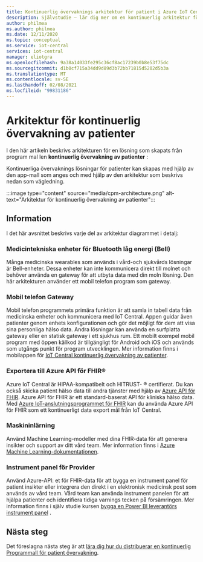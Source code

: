 ```yaml
---
title: Kontinuerlig övervaknings arkitektur för patient i Azure IoT Central | Microsoft Docs
description: Självstudie – lär dig mer om en kontinuerlig arkitektur för patient övervaknings lösning.
author: philmea
ms.author: philmea
ms.date: 12/11/2020
ms.topic: conceptual
ms.service: iot-central
services: iot-central
manager: eliotgra
ms.openlocfilehash: 9a38a14033fe295c36cf8ac17239b0b8e53f75dc
ms.sourcegitcommit: d1b0cf715a34dd9d89d3b72bb71815d5202d5b3a
ms.translationtype: MT
ms.contentlocale: sv-SE
ms.lasthandoff: 02/08/2021
ms.locfileid: "99831186"
---
```

# <a name="continuous-patient-monitoring-architecture"></a>Arkitektur för kontinuerlig övervakning av patienter

I den här artikeln beskrivs arkitekturen för en lösning som skapats från program mal len **kontinuerlig övervakning av patienter** :

Kontinuerliga övervaknings lösningar för patienter kan skapas med hjälp av den app-mall som anges och med hjälp av den arkitektur som beskrivs nedan som vägledning.

:::image type="content" source="media/cpm-architecture.png" alt-text="Arkitektur för kontinuerlig övervakning av patienter":::

## <a name="details"></a>Information

I det här avsnittet beskrivs varje del av arkitektur diagrammet i detalj:

### <a name="bluetooth-low-energy-ble-medical-devices"></a>Medicintekniska enheter för Bluetooth låg energi (Bell)

Många medicinska wearables som används i vård-och sjukvårds lösningar är Bell-enheter. Dessa enheter kan inte kommunicera direkt till molnet och behöver använda en gateway för att utbyta data med din moln lösning. Den här arkitekturen använder ett mobil telefon program som gateway.

### <a name="mobile-phone-gateway"></a>Mobil telefon Gateway

Mobil telefon programmets primära funktion är att samla in tabell data från medicinska enheter och kommunicera med IoT Central. Appen guidar även patienter genom enhets konfigurationen och gör det möjligt för dem att visa sina personliga hälso data. Andra lösningar kan använda en surfplatta gateway eller en statisk gateway i ett sjukhus rum. Ett mobilt exempel mobil program med öppen källkod är tillgängligt för Android och iOS och används som utgångs punkt för program utvecklingen. Mer information finns i mobilappen för [IoT Central kontinuerlig övervakning av patienter](/samples/iot-for-all/iotc-cpm-sample/iotc-cpm-sample/).

### <a name="export-to-azure-api-for-fhirreg"></a>Exportera till Azure API för FHIR&reg;

Azure IoT Central är HIPAA-kompatibelt och HITRUST- &reg; certifierat. Du kan också skicka patient hälso data till andra tjänster med hjälp av [Azure API för FHIR](../../healthcare-apis/overview.md). Azure API för FHIR är ett standard-baserat API för kliniska hälso data. Med [Azure IoT-anslutningsprogrammet för FHIR](../../healthcare-apis/iot-fhir-portal-quickstart.md) kan du använda Azure API för FHIR som ett kontinuerligt data export mål från IoT Central.

### <a name="machine-learning"></a>Maskininlärning

Använd Machine Learning-modeller med dina FHIR-data för att generera insikter och support av ditt vård team. Mer information finns i [Azure Machine Learning-dokumentationen](../../machine-learning/index.yml).

### <a name="provider-dashboard"></a>Instrument panel för Provider

Använd Azure-API: et för FHIR-data för att bygga en instrument panel för patient insikter eller integrera den direkt i en elektronisk medicinsk post som används av vård team. Vård team kan använda instrument panelen för att hjälpa patienter och identifiera tidiga varnings tecken på försämringen. Mer information finns i själv studie kursen [bygga en Power BI leverantörs instrument panel](howto-health-data-triage.md) .

## <a name="next-steps"></a>Nästa steg

Det föreslagna nästa steg är att [lära dig hur du distribuerar en kontinuerlig Programmall för patient övervakning](tutorial-continuous-patient-monitoring.md).